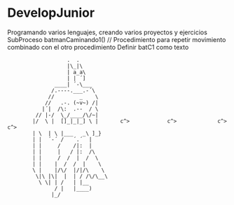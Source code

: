 # DevelopJunior
Programando varios lenguajes, creando varios proyectos y ejercicios
SubProceso batmanCaminando1() // Procedimiento para repetir movimiento combinado con el otro procedimiento
	Definir batC1 como texto
	
	                   .  .            
	                   |\_|\           
	                   | a_a\          
	                   | | ´]           
	               ____| ´-\___         
	              /.----.___.-´\                               
	             //        _    \                               
	            //   .-. (~v~) /|
	           |´|  /\:  .--  / \
	         // |-/  \_/____/\/~|
	        |/  \ |  []_|_|_] \ |       c^>            c^>             c^>           c^>
	        | \  | \ |___   _\ ]_}
	        | |  ´-´ /   ´.´  |
	        | |     /    /|:  |
	        | |     |   / |:  /\
	        | |     /  /  |  /  \
	        | |    |  /  /  |    \
	        \ |    |/\/  |/|/\    \
	         \|\ |\|  |  | / /\/\__\
	          \ \| | /   | |__
	               / |   |____)
	              |_/
